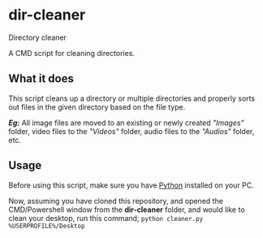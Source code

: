 # dir-cleaner
Directory cleaner

A CMD script for cleaning directories.

## What it does
This script cleans up a directory or multiple directories and properly sorts
out files in the given directory based on the file type.

***Eg:*** All image files are moved to an existing or newly created *"Images"*
	folder, video files to the *"Videos"* folder, audio files to the *"Audios"*
	folder, etc.

## Usage
Before using this script, make sure you have [Python](https://python.org/downloads) installed on your PC.

Now, assuming you have cloned this repository, and opened the CMD/Powershell window from the **dir-cleaner** folder, and would like to clean your desktop, run this command;
`python cleaner.py %USERPROFILE%/Desktop`
